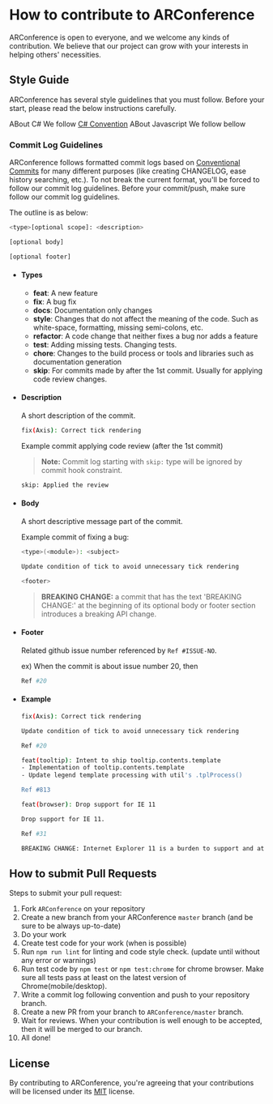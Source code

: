 # How to contribute to ARConference
ARConference is open to everyone, and we welcome any kinds of contribution.
We believe that our project can grow with your interests in helping others' necessities.

## Style Guide

ARConference has several style guidelines that you must follow.
Before your start, please read the below instructions carefully.

ABout C# We follow [C# Convention](https://github.com/ktaranov/naming-convention/blob/master/C%23%20Coding%20Standards%20and%20Naming%20Conventions.md)
ABout Javascript We follow bellow

### Commit Log Guidelines
ARConference follows formatted commit logs based on [Conventional Commits](https://www.conventionalcommits.org/) for many different purposes (like creating CHANGELOG, ease history searching, etc.).
To not break the current format, you'll be forced to follow our commit log guidelines.
Before your commit/push, make sure follow our commit log guidelines.

The outline is as below:
```bash
<type>[optional scope]: <description>

[optional body]

[optional footer]
```

- #### Types
  - **feat**: A new feature
  - **fix**: A bug fix
  - **docs**: Documentation only changes
  - **style**: Changes that do not affect the meaning of the code. Such as white-space, formatting, missing semi-colons, etc.
  - **refactor**: A code change that neither fixes a bug nor adds a feature
  - **test**: Adding missing tests. Changing tests.
  - **chore**: Changes to the build process or tools and libraries such as documentation generation
  - **skip**: For commits made by after the 1st commit. Usually for applying code review changes.

- #### Description
    A short description of the commit.

    ```bash
    fix(Axis): Correct tick rendering
    ```

    Example commit applying code review (after the 1st commit)
    > **Note:** Commit log starting with `skip:` type will be ignored by commit hook constraint.
    ```bash
    skip: Applied the review
    ```

- #### Body
    A short descriptive message part of the commit.

    Example commit of fixing a bug:
    ```bash
    <type>(<module>): <subject>

    Update condition of tick to avoid unnecessary tick rendering

    <footer>
    ```

    > **BREAKING CHANGE:** a commit that has the text 'BREAKING CHANGE:' at the beginning of its optional body or footer section introduces a breaking API change.

- #### Footer

    Related github issue number referenced by `Ref #ISSUE-NO`.

    ex) When the commit is about issue number 20, then
    ```bash
    Ref #20
    ```

- #### Example
    ```bash
    fix(Axis): Correct tick rendering

    Update condition of tick to avoid unnecessary tick rendering

    Ref #20
    ```

    ```bash
    feat(tooltip): Intent to ship tooltip.contents.template
    - Implementation of tooltip.contents.template
    - Update legend template processing with util's .tplProcess()

    Ref #813
    ```

    ```bash
    feat(browser): Drop support for IE 11

    Drop support for IE 11.

    Ref #31

    BREAKING CHANGE: Internet Explorer 11 is a burden to support and at EOL.
    ```


## How to submit Pull Requests
Steps to submit your pull request:

1. Fork `ARConference` on your repository
2. Create a new branch from your ARConference `master` branch (and be sure to be always up-to-date)
3. Do your work
4. Create test code for your work (when is possible)
5. Run `npm run lint` for linting and code style check. (update until without any error or warnings)
6. Run test code by `npm test` or `npm test:chrome` for chrome browser.
   Make sure all tests pass at least on the latest version of Chrome(mobile/desktop).
7. Write a commit log following convention and push to your repository branch.
8. Create a new PR from your branch to `ARConference/master` branch.
9. Wait for reviews.
   When your contribution is well enough to be accepted, then it will be merged to our branch.
10. All done!


## License
By contributing to ARConference, you're agreeing that your contributions will be licensed under its [MIT](https://opensource.org/licenses/MIT) license.
